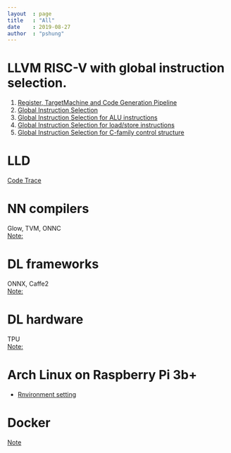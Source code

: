 ```yaml
---
layout  : page
title   : "All"
date    : 2019-08-27
author  : "pshung"
---
```



# LLVM RISC-V with global instruction selection.
 1. [Register, TargetMachine and Code Generation Pipeline](https://pshung.github.io/2018/08/24/LLVM-RISCV-1/)
 2. [Global Instruction Selection](https://pshung.github.io/2018/08/27/LLVM-RISCV-2/)
 3. [Global Instruction Selection for ALU instructions](https://pshung.github.io/2018/08/31/LLVM-RISCV-3/)
 4. [Global Instruction Selection for load/store instructions](https://pshung.github.io/2018/09/20/LLVM-RISCV-4/)
 5. [Global Instruction Selection for C-family control structure](https://pshung.github.io/2018/09/21/LLVM-RISCV-5/)

# LLD
  [Code Trace](https://pshung.github.io/2018/08/29/LLD/)

# NN compilers
Glow, TVM, ONNC  
[Note:](https://pshung.github.io/2018/09/21/NN-compilers/)
# DL frameworks
ONNX, Caffe2  
[Note:](https://pshung.github.io/2018/09/21/NN-framework/)
# DL hardware
TPU  
[Note:](https://pshung.github.io/2018/09/21/NN-HW/)


# Arch Linux on Raspberry Pi 3b+
  * [Rnvironment setting](https://pshung.github.io/2019/09/17/Arch-Env-Setting/)

# Docker
 [Note](https://pshung.github.io/2018/09/20/Docker/)